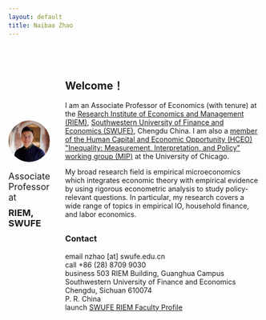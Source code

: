 ```yaml
---
layout: default
title: Naibao Zhao
---
```


<div class="container" style="display: flex; justify-content: space-around; margin-top: 50px; margin-bottom: 50px;">
    <div class="responsive-div2" style="display: flex; flex-direction: column; align-items: center; justify-content: center; margin-right: 30px;">
        <img src="nzhao.jpeg" alt="Profile Picture" style="width: 150px; border-radius: 50%;">
        <p style="font-size: 18px; margin-bottom: -15px;"> Associate Professor at</p>
        <h3 style="font-size: 18px; margin-bottom: 50px;"> RIEM, SWUFE</h3>
    </div>
    <div class="responsive-div">
        <h2>Welcome！</h2>
        <p>I am an Associate Professor of Economics (with tenure) at the <a href="https://riem.swufe.edu.cn/">Research Institute of Economics and Management (RIEM)</a>, <a href="https://www.swufe.edu.cn/">Southwestern University of Finance and Economics (SWUFE)</a>, Chengdu China. I am also a <a href="https://hceconomics.uchicago.edu/people/naibao-zhao"> member of the Human Capital and Economic Opportunity (HCEO) "Inequality: Measurement, Interpretation, and Policy" working group (MIP)</a> at the University of Chicago.</p>
        <p style="margin-bottom: 30px;">My broad research field is empirical microeconomics which integrates economic theory with empirical evidence by using rigorous econometric analysis to study policy-relevant questions. In particular, my research covers a wide range of topics in empirical IO, household finance, and labor economics.</p>
        <h3>Contact</h3>
            <span class="material-icons-sharp">email</span> nzhao [at] swufe.edu.cn<br/>
            <span class="material-icons-sharp">call</span> +86 (28) 8709 9030<br/> 
            <span class="material-icons-sharp">business</span> 503 RIEM Building, Guanghua Campus<br/>Southwestern University of Finance and Economics<br/>Chengdu, Sichuan 610074<br/>P. R. China<br/>
            <span class="material-icons-sharp">launch</span> <a href="https://riem.swufe.edu.cn/info/1052/1534.htm">SWUFE RIEM Faculty Profile</a><br/> 
    </div>
</div>


<!-- <img class="profile-picture" src="nzhao.jpeg"> -->

<!-- I am an Associate Professor of Economics (with tenure) at the [Research Institute of Economics and Management (RIEM)](https://riem.swufe.edu.cn/), [Southwestern University of Finance and Economics (SWUFE)](https://www.swufe.edu.cn/), Chengdu China. I am also a [member of the Human Capital and Economic Opportunity (HCEO) "Inequality: Measurement, Interpretation, and Policy" working group (MIP)](https://hceconomics.uchicago.edu/people/naibao-zhao) at the University of Chicago. -->

<!-- My broad research field is empirical microeconomics which integrates economic theory with empirical evidence by using rigorous econometric analysis to study policy-relevant questions. In particular, my research covers a wide range of topics in empirical IO, household finance, and labor economics.<br/> -->

<!-- This is a jekyll based resume template. You can find the full source code on [GitHub](https://github.com/bk2dcradle/researcher) -->

<!--
## <br/>Contact

nzhao [at] swufe.edu.cn<br/> 
503 RIEM Building, Guanghua Campus<br/> 
Southwestern University of Finance and Economics<br/> 
Chengdu, Sichuan 610074<br/> 
P. R. China<br/><br/>
-->

<!-- ## Publications -->

<!-- 1. F.Bar, J.Doe: Effects of having a placeholder of a name . -->
<!-- 2. S.Holmes, J.Watson: Consequences of living with a sociopath in London -->

<!-- ## Typography -->

<!-- This is a [link](http://google.com). Something *italics* and something **bold**. v

<!-- Here is a table -->

<!--Year | Award | Category 
-----|-------|--------
2014 | Emmy  | Won Outstanding Lead Actor in a miniseries or a movie
2015 | BAFTA | Nominated for Best Leading Actor for Sherlock
2014 | Satellite | Won Best Actor miniseries or television film -->

<!-- Here is a horizontal rule -->

<!-- --- -->

<!-- Here is a blockquote -->

<!-- > To a great mind, nothing is little -->

<!-- ## References -->

<!-- * Foo Bar: Head of Department, Placeholder Names, Lorem 
* John Doe: Associate Professor, Department of Computer Science, Ipsum -->
